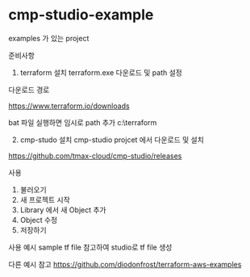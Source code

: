 # cmp-studio-example

examples 가 있는 project


준비사항
1. terraform 설치
terraform.exe 다운로드 및 path 설정

다운로드 경로

https://www.terraform.io/downloads

bat 파일 실행하면 임시로 path 추가 c:\terraform


2. cmp-studo 설치
cmp-studio projcet 에서 다운로드 및 설치

https://github.com/tmax-cloud/cmp-studio/releases


사용


1. 불러오기
2. 새 프로젝트 시작
3. Library 에서 새 Object 추가
4. Object 수정
5. 저장하기

사용 예시
sample tf file 참고하여 studio로 tf file 생성

다른 예시 참고
https://github.com/diodonfrost/terraform-aws-examples

